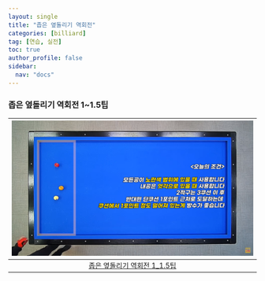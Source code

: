 ```yaml
---
layout: single
title: "좁은 옆돌리기 역회전"
categories: [billiard]
tag: [연습, 실전]
toc: true
author_profile: false
sidebar:
  nav: "docs"
---
```


### 좁은 옆돌리기 역회전 1~1.5팁

| [![좁은 옆돌리기 역회전](/images/%EC%98%86%EB%8F%8C%EB%A6%AC%EA%B8%B0%20%EB%92%A4%EB%8F%8C%EB%A6%AC%EA%B8%B0%20%EC%B5%9C%EB%8C%80%20%EC%A2%81%EC%9D%80%20%EC%97%AD%ED%9A%8C%EC%A0%84.png)](https://1drv.ms/p/s!AuJKpwyYpUY9-3EuM7TLeRZQDXtd?e=pbKqrA) |
| :---: |
| [좁은 옆돌리기 역회전 1_1.5팁](https://youtu.be/cpwLLT0ZGBM?si=A53h8ljhZ2uaQYY-) |

